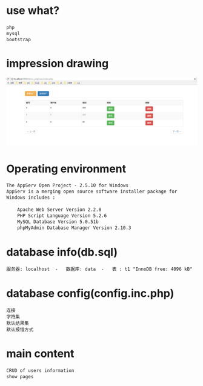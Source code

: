 # use what?
	php
	mysql
	bootstrap

# impression drawing
![Image text](imgs/impression.png)

# Operating environment
	The AppServ Open Project - 2.5.10 for Windows
	AppServ is a merging open source software installer package for Windows includes : 

		Apache Web Server Version 2.2.8
		PHP Script Language Version 5.2.6
		MySQL Database Version 5.0.51b
		phpMyAdmin Database Manager Version 2.10.3

# database info(db.sql)
	服务器: localhost  -   数据库: data  -   表 : t1 "InnoDB free: 4096 kB"

# database config(config.inc.php)
	连接
	字符集
	默认结果集
	默认报错方式

# main content
	CRUD of users information
	show pages

